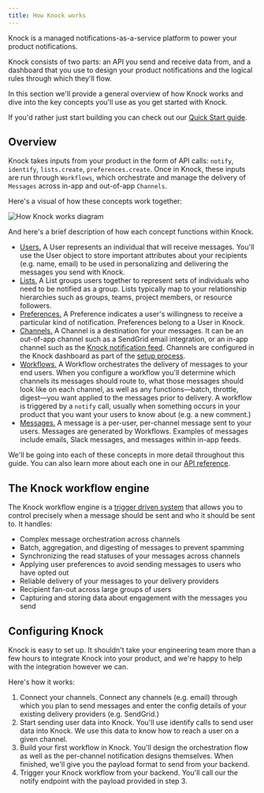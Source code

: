 ```yaml
---
title: How Knock works
---
```


Knock is a managed notifications-as-a-service platform to power your product notifications.

Knock consists of two parts: an API you send and receive data from, and a dashboard that
you use to design your product notifications and the logical rules through which they'll flow.

In this section we'll provide a general overview of how Knock works and dive into the key concepts you'll
use as you get started with Knock.

If you'd rather just start building you can check out our [Quick Start guide](/getting-started/quick-start).

## Overview

Knock takes inputs from your product in the form of API calls: `notify`, `identify`, `lists.create`, `preferences.create`. Once in Knock, these inputs are run through `Workflows`, which orchestrate and manage the delivery of `Messages` across in-app and out-of-app `Channels`.

Here's a visual of how these concepts work together:

![How Knock works diagram](/images/how-knock-works.png)

And here's a brief description of how each concept functions within Knock. 
- [Users.](/send-and-manage-data/users) A User represents an individual that will receive messages. You'll use the User object to store important attributes about your recipients (e.g. name, email) to be used in personalizing and delivering the messages you send with Knock. 
- [Lists.](/send-and-manage-data/lists) A List groups users together to represent sets of individuals who need to be notified as a group.
Lists typically map to your relationship hierarchies such as groups, teams, project members, or resource followers.
- [Preferences.](/send-and-manage-data/preferences) A Preference indicates a user's willingness to receive a particular kind of notification. Preferences belong to a User in Knock.
- [Channels.](/send-notifications/delivering-notifications) A Channel is a destination for your messages. It can be an out-of-app channel such as a SendGrid email integration, or an in-app channel such as the [Knock notification feed](/notification-feeds/overview). Channels are configured in the Knock dashboard as part of the [setup process](/getting-started/quick-start).
- [Workflows.](/send-notifications/designing-workflows) A Workflow orchestrates the delivery of messages to your end users. When you configure a workflow you'll determine which channels its messages should route to, what those messages should look like on each channel, as well as any functions—batch, throttle, digest—you want applied to the messages prior to delivery. A workflow is triggered by a `notify` call, usually when something occurs in your product that you want your users to know about (e.g. a new comment.)
- [Messages.](/reference#messages) A message is a per-user, per-channel message sent to your users. Messages are generated by Workflows. Examples of messages include emails, Slack messages, and messages within in-app feeds.

We'll be going into each of these concepts in more detail throughout this guide. You can also learn more about each one in our [API reference](/getting-started).

## The Knock workflow engine

The Knock workflow engine is a [trigger driven system](/send-notifications/triggering-workflows) that allows you to control precisely when a message should be sent and who it should be sent to. It handles:

- Complex message orchestration across channels
- Batch, aggregation, and digesting of messages to prevent spamming
- Synchronizing the read statuses of your messages across channels
- Applying user preferences to avoid sending messages to users who have opted out
- Reliable delivery of your messages to your delivery providers
- Recipient fan-out across large groups of users
- Capturing and storing data about engagement with the messages you send

## Configuring Knock

Knock is easy to set up. It shouldn't take your engineering team more than a few hours
to integrate Knock into your product, and we're happy to help with the integration however we can.

Here's how it works:

1. Connect your channels. Connect any channels (e.g. email) through which you plan to send messages and enter the config details of your existing delivery providers (e.g. SendGrid.)
2. Start sending user data into Knock. You'll use identify calls to send user data into Knock. We use this data to know how to reach a user on a given channel.
3. Build your first workflow in Knock. You'll design the orchestration flow as well as the per-channel notification designs themselves. When finished, we'll give you the payload format to send from your backend.
4. Trigger your Knock workflow from your backend. You'll call our the notify endpoint with the payload provided in step 3.
